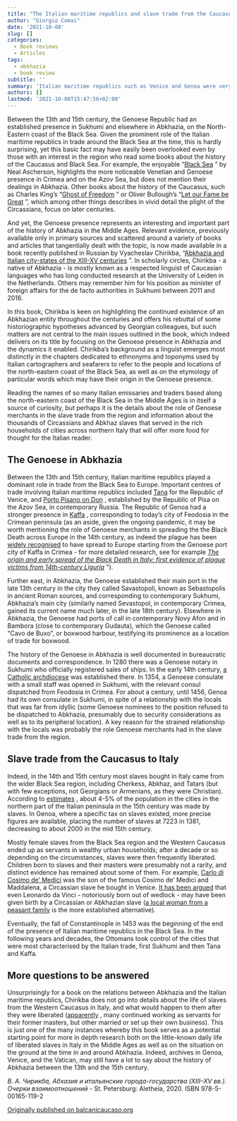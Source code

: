 ```yaml
---
title: "The Italian maritime republics and slave trade from the Caucasus"
author: "Giorgio Comai"
date: '2021-10-08'
slug: []
categories:
  - Book reviews
  - Articles
tags:
  - abkhazia
  - book review
subtitle: ''
summary: 'Italian maritime republics such as Venice and Genoa were very active in the Black Sea between the 13th and 15th century. Their presence in Abkhazia and their involvement in the slave trade from the Western Caucasus are the main subjects of a recently published book'
authors: []
lastmod: '2021-10-08T15:47:56+02:00'
---
```


Between the 13th and 15th century, the Genoese Republic had an established presence in Sukhumi and elsewhere in Abkhazia, on the North-Eastern coast of the Black Sea. Given the prominent role of the Italian maritime republics in trade around the Black Sea at the time, this is hardly surprising, yet this basic fact may have easily been overlooked even by those with an interest in the region who read some books about the history of the Caucasus and Black Sea. For example, the enjoyable “[Black Sea](https://us.macmillan.com/books/9780809015931) ” by Neal Ascherson, highlights the more noticeable Venetian and Genoese presence in Crimea and on the Azov Sea, but does not mention their dealings in Abkhazia. Other books about the history of the Caucasus, such as Charles King’s “[Ghost of Freedom](https://charleskingauthor.com/book/the-ghost-of-freedom/) ” or Oliver Bullough’s “[Let our Fame be Great](https://www.orwellfoundation.com/book-title/let-our-fame-be-great-journeys-among-the-defiant-people-of-the-caucasus/) ”, which among other things describes in vivid detail the plight of the Circassians, focus on later centuries.

And yet, the Genoese presence represents an interesting and important part of the history of Abkhazia in the Middle Ages. Relevant evidence, previously available only in primary sources and scattered around a variety of books and articles that tangentially dealt with the topic, is now made available in a book recently published in Russian by Vyacheslav Chirikba, “[Abkhazia and Italian city-states of the XIII-XV centuries](https://www.litres.ru/vyacheslav-chirikba/abhaziya-i-italyanskie-goroda-gosudarstva-xiii-xv-vv/chitat-onlayn/) ”. In scholarly circles, Chirikba - a native of Abkhazia - is mostly known as a respected linguist of Caucasian languages who has long conducted research at the University of Leiden in the Netherlands. Others may remember him for his position as minister of foreign affairs for the de facto authorities in Sukhumi between 2011 and 2016.

In this book, Chirikba is keen on highlighting the continued existence of an Abkhazian entity throughout the centuries and offers his rebuttal of some historiographic hypotheses advanced by Georgian colleagues, but such matters are not central to the main issues outlined in the book, which indeed delivers on its title by focusing on the Genoese presence in Abkhazia and the dynamics it enabled. Chirikba’s background as a linguist emerges most distinctly in the chapters dedicated to ethnonyms and toponyms used by Italian cartographers and seafarers to refer to the people and locations of the north-eastern coast of the Black Sea, as well as on the etymology of particular words which may have their origin in the Genoese presence.

Reading the names of so many Italian emissaries and traders based along the north-eastern coast of the Black Sea in the Middle Ages is in itself a source of curiosity, but perhaps it is the details about the role of Genoese merchants in the slave trade from the region and information about the thousands of Circassians and Abkhaz slaves that served in the rich households of cities across northern Italy that will offer more food for thought for the Italian reader.

## The Genoese in Abkhazia

Between the 13th and 15th century, Italian maritime republics played a dominant role in trade from the Black Sea to Europe. Important centres of trade involving Italian maritime republics included [Tana](https://it.wikipedia.org/wiki/Tana_(citt%C3%A0) "Link a Tana") for the Republic of Venice, and [Porto Pisano on Don](https://it.wikipedia.org/wiki/Porto_Pisano_sul_Don) , established by the Republic of Pisa on the Azov Sea, in contemporary Russia. The Republic of Genoa had a stronger presence in [Kaffa](https://en.wikipedia.org/wiki/Feodosia#Kaffa_(Genoese_colony) "Link a Kaffa") , corresponding to today’s city of Feodosia in the Crimean peninsula (as an aside, given the ongoing pandemic, it may be worth mentioning the role of Genoese merchants in spreading the the Black Death across Europe in the 14th century, as indeed the plague has been [widely recognised](https://en.wikipedia.org/wiki/Black_Death#European_outbreak) to have spread to Europe starting from the Genoese port city of Kaffa in Crimea - for more detailed research, see for example _[The origin and early spread of the Black Death in Italy: first evidence of plague victims from 14th-century Liguria](https://doi.org/10.1537/ase.161011)_ ").

Further east, in Abkhazia, the Genoese established their main port in the late 13th century in the city they called Savastopoli, known as Sebastopolis in ancient Roman sources, and corresponding to contemporary Sukhumi, Abkhazia’s main city (similarly named Sevastopol, in contemporary Crimea, gained its current name much later, in the late 18th century). Elsewhere in Abkhazia, the Genoese had ports of call in contemporary Novy Afon and in Bambora (close to contemporary Gudauta), which the Genoese called “Cavo de Buxo”, or boxwood harbour, testifying its prominence as a location of trade for boxwood.

The history of the Genoese in Abkhazia is well documented in bureaucratic documents and correspondence. In 1280 there was a Genoese notary in Sukhumi who officially registered sales of ships. In the early 14th century, [a Catholic archdiocese](https://it.wikipedia.org/wiki/Arcidiocesi_di_Sebastopoli_di_Abasgia) was established there. In 1354, a Genoese consulate with a small staff was opened in Sukhumi, with the relevant consul dispatched from Feodosia in Crimea. For about a century, until 1456, Genoa had its own consulate in Sukhumi, in spite of a relationship with the locals that was far from idyllic (some Genoese nominees to the position refused to be dispatched to Abkhazia, presumably due to security considerations as well as to its peripheral location). A key reason for the strained relationship with the locals was probably the role Genoese merchants had in the slave trade from the region.

## Slave trade from the Caucasus to Italy

Indeed, in the 14th and 15th century most slaves bought in Italy came from the wider Black Sea region, including Cherkess, Abkhaz, and Tatars (but with few exceptions, not Georgians or Armenians, as they were Christian). According to [estimates](https://dx.doi.org/10.7916/D8610XH4) , about 4-5% of the population in the cities in the northern part of the Italian peninsula in the 15th century was made by slaves. In Genoa, where a specific tax on slaves existed, more precise figures are available, placing the number of slaves at 7223 in 1381, decreasing to about 2000 in the mid 15th century.

Mostly female slaves from the Black Sea region and the Western Caucasus ended up as servants in wealthy urban households; after a decade or so depending on the circumstances, slaves were then frequently liberated. Children born to slaves and their masters were presumably not a rarity, and distinct evidence has remained about some of them. For example, [Carlo di Cosimo de’ Medici](https://it.wikipedia.org/wiki/Carlo_di_Cosimo_de%27_Medici) was the son of the famous Cosimo de’ Medici and Maddalena, a Circassian slave he bought in Venice. [It has been argued](https://www.academia.edu/38510178/The_Mystery_of_Caterina_Who_Was_the_Mother_of_Leonardo_da_Vinci_%D0%97%D0%B0%D0%B3%D0%B0%D0%B4%D0%BA%D0%B0_%D0%9A%D0%B0%D1%82%D0%B5%D1%80%D0%B8%D0%BD%D1%8B_%D0%9A%D0%B5%D0%BC_%D0%B1%D1%8B%D0%BB%D0%B0_%D0%BC%D0%B0%D1%82%D1%8C_%D0%9B%D0%B5%D0%BE%D0%BD%D0%B0%D1%80%D0%B4%D0%BE_%D0%B4%D0%B0_%D0%92%D0%B8%D0%BD%D1%87%D0%B8_St_Petersburg_Piter_2018_160_pp_ill_ISBN_978_5_4461_0832_9) that even Leonardo da Vinci - notoriously born out of wedlock - may have been given birth by a Circassian or Abkhazian slave ([a local woman from a peasant family](https://it.wikipedia.org/wiki/Caterina_di_Meo_Lippi) is the more established alternative).

Eventually, the fall of Constantinople in 1453 was the beginning of the end of the presence of Italian maritime republics in the Black Sea. In the following years and decades, the Ottomans took control of the cities that were most characterised by the Italian trade, first Sukhumi and then Tana and Kaffa.

## More questions to be answered

Unsurprisingly for a book on the relations between Abkhazia and the Italian maritime republics, Chirikba does not go into details about the life of slaves from the Western Caucasus in Italy, and what would happen to them after they were liberated ([apparently](https://academiccommons.columbia.edu/doi/10.7916/D8N01DZT/download) , many continued working as servants for their former masters, but other married or set up their own business). This is just one of the many instances whereby this book serves as a potential starting point for more in depth research both on the little-known daily life of liberated slaves in Italy in the Middle Ages as well as on the situation on the ground at the time in and around Abkhazia. Indeed, archives in Genoa, Venice, and the Vatican, may still have a lot to say about the history of Abkhazia between the 13th and the 15th century.



__B. A. Чирикба_, Абхазия и итальянские города-государства (XIII–XV вв.). Очерки взаимоотношений -_ St. Petersburg: Aletheia, 2020. ISBN 978-5-00165-119-2


[Originally published on balcanicaucaso.org](https://www.balcanicaucaso.org/eng/Areas/Abkhazia/The-Italian-maritime-republics-and-slave-trade-from-the-Caucasus-213053)